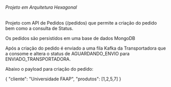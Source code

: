 ###### Projeto em Arquitetura Hexagonal

Projeto com API de Pedidos (/pedidos) que permite a criação do pedido bem como a consulta de Status.

Os pedidos são persistidos em uma base de dados MongoDB

Após a criação do pedido é enviado a uma fila Kafka da Transportadora que a consome e altera o status de AGUARDANDO_ENVIO para ENVIADO_TRANSPORTADORA.

Abaixo o payload para criação do pedido:

{
    "cliente": "Universidade FAAP",
    "produtos": [1,2,5,7]
}
